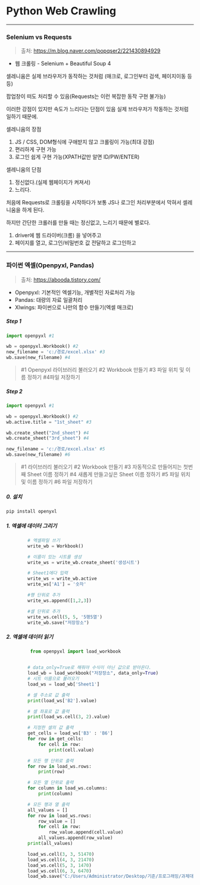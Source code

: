 # Python Web Crawling

<hr>

### Selenium vs Requests

> 출처: https://m.blog.naver.com/popqser2/221430894929

- 웹 크롤링 - Selenium + Beautiful Soup 4

셀레니움은 실제 브라우저가 동작하는 것처럼 (매크로, 로그인부터 검색, 페이지이동 등등)

팝업창이 떠도 처리할 수 있음(Requests는 이런 복잡한 동작 구현 불가능)

이러한 강점이 있지만 속도가 느리다는 단점이 있음 실제 브라우저가 작동하는 것처럼 일하기 때문에.



셀레니움의 장점

1. JS / CSS, DOM형식에 구애받지 않고 크롤링이 가능(최대 강점)
2. 편리하게 구현 가능
3. 로그인 쉽게 구현 가능(XPATH값만 알면 ID/PW/ENTER)

셀레니움의 단점

1. 정신없다.(실제 웹페이지가 켜져서)
2. 느리다.



처음에 Requests로 크롤링을 시작하다가 보통 JS나 로그인 처리부분에서 막혀서 셀레니움을 하게 된다.

하지만 간단한 크롤러를 만들 때는 정신없고, 느리기 때문에 별로다.

1. driver에 웹 드라이버(크롬) 을 넣어주고
2. 페이지를 열고, 로그인/비밀번호 값 전달하고 로그인하고



<hr>

### 파이썬 엑셀(Openpyxl, Pandas) 

> 출처: https://abooda.tistory.com/ 

- Openpyxl: 기본적인 엑셀기능, 개별적인 자료처리 가능
- Pandas: 대량의 자료 일괄처리
- Xlwings: 파이썬으로 나만의 함수 만들기(엑셀 매크로)

##### Step 1

```python
import openpyxl #1

wb = openpyxl.Workbook() #2
new_filename = 'c:/경로/excel.xlsx' #3
wb.save(new_filename) #4
```

> #1 Openpyxl 라이브러리 불러오기
> #2 Workbook 만들기
> #3 파일 위치 및 이름 정하기
> #4파일 저장하기

##### Step 2

```python
import openpyxl #1

wb = openpyxl.Workbook() #2
wb.active.title = "1st_sheet" #3

wb.create_sheet("2nd_sheet") #4
wb.create_sheet("3rd_sheet") #4

new_filename = 'c:/경로/excel.xlsx' #5
wb.save(new_filename) #6
```

> #1 라이브러리 불러오기
> #2 Workbook 만들기
> #3 자동적으로 만들어지는 첫번째 Sheet 이름 정하기
> #4 새롭게 만들고싶은 Sheet 이름 정하기
> #5 파일 위치 및 이름 정하기
> #6 파일 저장하기

##### 0. 설치

```python
pip install openyxl
```

##### 1. 엑셀에 데이터 그리기

```python
		# 엑셀파일 쓰기
        write_wb = Workbook()

        # 이름이 있는 시트를 생성
        write_ws = write_wb.create_sheet('생성시트')

        # Sheet1에다 입력
        write_ws = write_wb.active
        write_ws['A1'] = '숫자'

        #행 단위로 추가
        write_ws.append([1,2,3])

        #셀 단위로 추가
        write_ws.cell(5, 5, '5행5열')
        write_wb.save("저장장소")
```

##### 2. 엑셀에 데이터 읽기

```python
 		 from openpyxl import load_workbook


        # data_only=True로 해줘야 수식이 아닌 값으로 받아온다. 
        load_wb = load_workbook("저장장소", data_only=True)
        # 시트 이름으로 불러오기 
        load_ws = load_wb['Sheet1']

        # 셀 주소로 값 출력
        print(load_ws['B2'].value)

        # 셀 좌표로 값 출력
        print(load_ws.cell(3, 2).value)

        # 지정한 셀의 값 출력
        get_cells = load_ws['B3' : 'B6']
        for row in get_cells:
            for cell in row:
                print(cell.value)

        # 모든 행 단위로 출력
        for row in load_ws.rows:
            print(row)

        # 모든 열 단위로 출력
        for column in load_ws.columns:
            print(column)

        # 모든 행과 열 출력
        all_values = []
        for row in load_ws.rows:
            row_value = []
            for cell in row:
                row_value.append(cell.value)
            all_values.append(row_value)
        print(all_values)

        load_ws.cell(3, 3, 51470)
        load_ws.cell(4, 3, 21470)
        load_ws.cell(5, 3, 1470)
        load_ws.cell(6, 3, 6470)
        load_wb.save("C:/Users/Administrator/Desktop/기준/프로그래밍/과제대행/주식데이터크롤			링/output.xlsx")
```

